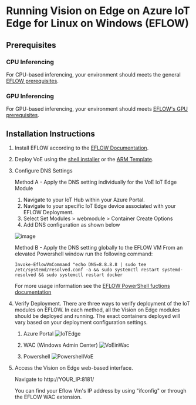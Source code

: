 # Running Vision on Edge on Azure IoT Edge for Linux on Windows (EFLOW)

## Prerequisites

### CPU Inferencing
For CPU-based inferencing, your environment should meets the general [EFLOW prerequisites](https://docs.microsoft.com/en-us/azure/iot-edge/gpu-acceleration?view=iotedge-2018-06).

### GPU Inferencing
For GPU-based inferencing, your environment should meets [EFLOW's GPU prerequisites](https://docs.microsoft.com/en-us/azure/iot-edge/gpu-acceleration?view=iotedge-2018-06).

## Installation Instructions
1. Install EFLOW according to the [EFLOW Documentation](https://docs.microsoft.com/en-us/azure/iot-edge/how-to-install-iot-edge-on-windows?view=iotedge-2018-06&tabs=powershell).
2. Deploy VoE using the [shell installer](https://github.com/Azure-Samples/azure-intelligent-edge-patterns/blob/master/factory-ai-vision/Tutorial/Shell-installer-Tutorial.md) or the [ARM Template](https://github.com/Azure-Samples/azure-intelligent-edge-patterns/blob/master/factory-ai-vision/Tutorial/Tutorial_ARM_TemplateDeployment.md).
3. Configure DNS Settings

    Method A - Apply the DNS setting individually for the VoE IoT Edge Module
    1. Navigate to your IoT Hub within your Azure Portal. 
    2. Navigate to your specific IoT Edge device associated with your EFLOW Deployment.
    3. Select Set Modules > webmodule > Container Create Options
    4. Add DNS configuration as shown below

    ![image](https://user-images.githubusercontent.com/7762651/122618915-185c7c80-d044-11eb-96d6-4f5304249d4e.png)
  
    Method B - Apply the DNS setting globally to the EFLOW VM
    From an elevated Powershell window run the following command:
    
    ```
    Invoke-EflowVmCommand "echo DNS=8.8.8.8 | sudo tee /etc/systemd/resolved.conf -a && sudo systemctl restart systemd-resolved && sudo systemctl restart docker
    ```
    For more usage information see the [EFLOW PowerShell fuctions documentation](https://docs.microsoft.com/en-us/azure/iot-edge/reference-iot-edge-for-linux-on-windows-functions?view=iotedge-2018-06)

4. Verify Deployment.
There are three ways to verify deployment of the IoT modules on EFLOW. In each method, all the Vision on Edge modules should be deployed and running. The exact containers deployed will vary based on your deployment configuration settings.
    1. Azure Portal
    ![IoTEdge](https://user-images.githubusercontent.com/7762651/122620241-4a231280-d047-11eb-940a-d0eee8b144cd.png)

    2. WAC (Windows Admin Center)
    ![VoEinWac](https://user-images.githubusercontent.com/7762651/122620635-4fcd2800-d048-11eb-94a2-29b7b1ba058f.png)

    3. Powershell 
    ![PowershellVoE](https://user-images.githubusercontent.com/7762651/122621016-39739c00-d049-11eb-9742-22536c807638.PNG)
  
5. Access the Vision on Edge web-based interface.

    Navigate to http://YOUR_IP:8181/

    You can find your Eflow Vm's IP address by using "ifconfig" or through the EFLOW WAC extension.
